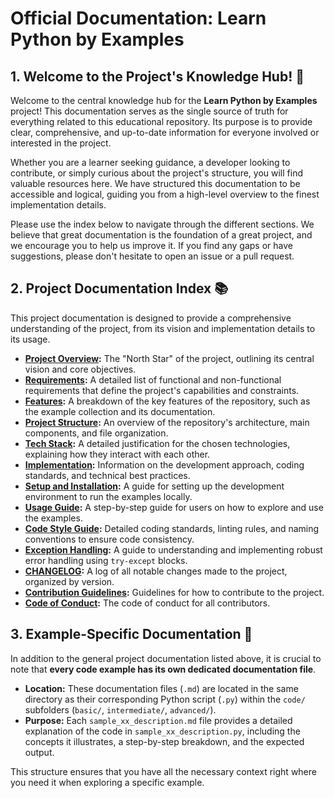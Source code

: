 # Official Documentation: Learn Python by Examples

## 1. Welcome to the Project's Knowledge Hub! 👋

Welcome to the central knowledge hub for the **Learn Python by Examples** project! This documentation serves as the single source of truth for everything related to this educational repository. Its purpose is to provide clear, comprehensive, and up-to-date information for everyone involved or interested in the project.

Whether you are a learner seeking guidance, a developer looking to contribute, or simply curious about the project's structure, you will find valuable resources here. We have structured this documentation to be accessible and logical, guiding you from a high-level overview to the finest implementation details.

Please use the index below to navigate through the different sections. We believe that great documentation is the foundation of a great project, and we encourage you to help us improve it. If you find any gaps or have suggestions, please don't hesitate to open an issue or a pull request.

## 2. Project Documentation Index 📚

This project documentation is designed to provide a comprehensive understanding of the project, from its vision and implementation details to its usage.

- **[Project Overview](./01_project_overview.md):** The "North Star" of the project, outlining its central vision and core objectives.
- **[Requirements](./02_requirements.md):** A detailed list of functional and non-functional requirements that define the project's capabilities and constraints.
- **[Features](./03_features.md):** A breakdown of the key features of the repository, such as the example collection and its documentation.
- **[Project Structure](./04_project_structure.md):** An overview of the repository's architecture, main components, and file organization.
- **[Tech Stack](./05_tech-stack.md):** A detailed justification for the chosen technologies, explaining how they interact with each other.
- **[Implementation](./06_implementation.md):** Information on the development approach, coding standards, and technical best practices.
- **[Setup and Installation](./07_setup_and_installation.md):** A guide for setting up the development environment to run the examples locally.
- **[Usage Guide](./08_usage_guide.md):** A step-by-step guide for users on how to explore and use the examples.
- **[Code Style Guide](./09_code_style_guide.md):** Detailed coding standards, linting rules, and naming conventions to ensure code consistency.
- **[Exception Handling](./code/intermediate/sample_18_exception_handling.md):** A guide to understanding and implementing robust error handling using `try-except` blocks.
- **[CHANGELOG](../CHANGELOG.md):** A log of all notable changes made to the project, organized by version.
- **[Contribution Guidelines](../CONTRIBUTION_GUIDELINES.md):** Guidelines for how to contribute to the project.
- **[Code of Conduct](../CODE_OF_CONDUCT.md):** The code of conduct for all contributors.

## 3. Example-Specific Documentation 📄

In addition to the general project documentation listed above, it is crucial to note that **every code example has its own dedicated documentation file**.

- **Location:** These documentation files (`.md`) are located in the same directory as their corresponding Python script (`.py`) within the `code/` subfolders (`basic/`, `intermediate/`, `advanced/`).
- **Purpose:** Each `sample_xx_description.md` file provides a detailed explanation of the code in `sample_xx_description.py`, including the concepts it illustrates, a step-by-step breakdown, and the expected output.

This structure ensures that you have all the necessary context right where you need it when exploring a specific example.

